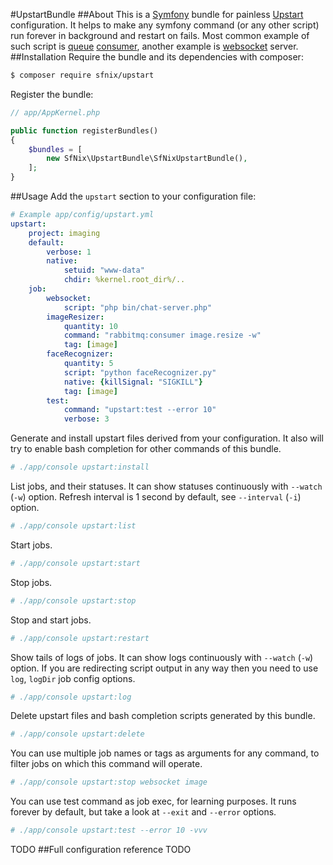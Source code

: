 #UpstartBundle
##About
This is a [Symfony](http://symfony.com/what-is-symfony) bundle for painless [Upstart](http://upstart.ubuntu.com/cookbook/#introduction) configuration.
It helps to make any symfony command (or any other script) run forever in background and restart on fails.
Most common example of such script is [queue](https://www.rabbitmq.com) [consumer](https://github.com/videlalvaro/rabbitmqbundle), another example is [websocket](http://socketo.me) server.
##Installation
Require the bundle and its dependencies with composer:
```bash
$ composer require sfnix/upstart
```
Register the bundle:
```php
// app/AppKernel.php

public function registerBundles()
{
    $bundles = [
        new SfNix\UpstartBundle\SfNixUpstartBundle(),
    ];
}
```
##Usage
Add the `upstart` section to your configuration file:
```yml
# Example app/config/upstart.yml
upstart:
    project: imaging
    default:
        verbose: 1
        native:
            setuid: "www-data"
            chdir: %kernel.root_dir%/..
    job:
        websocket:
            script: "php bin/chat-server.php"
        imageResizer:
            quantity: 10
            command: "rabbitmq:consumer image.resize -w"
            tag: [image]
        faceRecognizer:
            quantity: 5
            script: "python faceRecognizer.py"
            native: {killSignal: "SIGKILL"}
            tag: [image]
        test:
            command: "upstart:test --error 10"
            verbose: 3
```
Generate and install upstart files derived from your configuration.
It also will try to enable bash completion for other commands of this bundle.
```bash
# ./app/console upstart:install
```
List jobs, and their statuses.
It can show statuses continuously with `--watch` (`-w`) option.
Refresh interval is 1 second by default, see `--interval` (`-i`) option.
```bash
# ./app/console upstart:list
```
Start jobs.
```bash
# ./app/console upstart:start
```
Stop jobs.
```bash
# ./app/console upstart:stop
```
Stop and start jobs.
```bash
# ./app/console upstart:restart
```
Show tails of logs of jobs.
It can show logs continuously with `--watch` (`-w`) option.
If you are redirecting script output in any way then you need to use `log`, `logDir` job config options.
```bash
# ./app/console upstart:log
```
Delete upstart files and bash completion scripts generated by this bundle.
```bash
# ./app/console upstart:delete
```
You can use multiple job names or tags as arguments for any command, to filter jobs on which this command will operate.
```bash
# ./app/console upstart:stop websocket image
```
You can use test command as job exec, for learning purposes.
It runs forever by default, but take a look at `--exit` and `--error` options. 
```bash
# ./app/console upstart:test --error 10 -vvv
```
TODO
##Full configuration reference
TODO